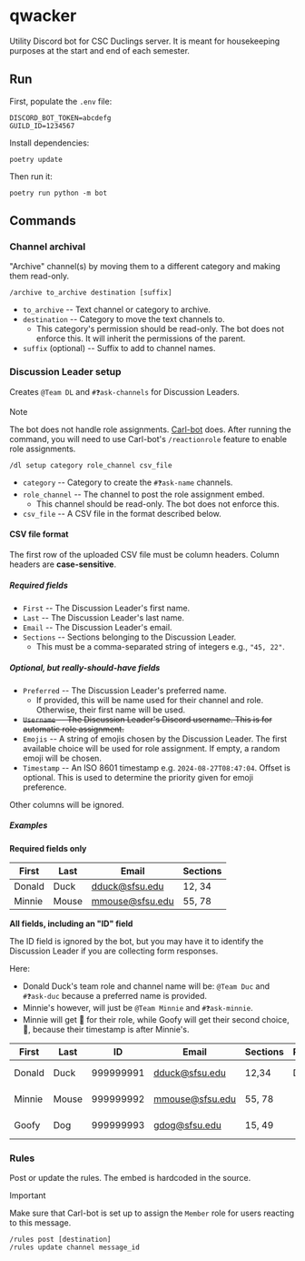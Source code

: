 # qwacker

Utility Discord bot for CSC Duclings server. It is meant for housekeeping purposes at the start and end of each
semester.

## Run

First, populate the `.env` file:

```dotenv
DISCORD_BOT_TOKEN=abcdefg
GUILD_ID=1234567
```

Install dependencies:

```shell
poetry update
```

Then run it:

```shell
poetry run python -m bot
```

## Commands

### Channel archival

"Archive" channel(s) by moving them to a different category and making them read-only.

```
/archive to_archive destination [suffix]
```

* `to_archive` -- Text channel or category to archive.
* `destination` -- Category to move the text channels to.
    * This category's permission should be read-only. The bot does not enforce this. It will inherit the permissions of
      the parent.
* `suffix` (optional) -- Suffix to add to channel names.

### Discussion Leader setup

Creates `@Team DL` and `#❓ask-channels` for Discussion Leaders.

> [!NOTE]
> The bot does not handle role assignments. [Carl-bot](https://carl.gg) does. After running the command, you
> will need to use Carl-bot's `/reactionrole` feature to enable role assignments.

```
/dl setup category role_channel csv_file
```

* `category` -- Category to create the `#❓ask-name` channels.
* `role_channel` -- The channel to post the role assignment embed.
    * This channel should be read-only. The bot does not enforce this.
* `csv_file` -- A CSV file in the format described below.

#### CSV file format

The first row of the uploaded CSV file must be column headers. Column headers are **case-sensitive**.

##### Required fields

* `First` -- The Discussion Leader's first name.
* `Last` -- The Discussion Leader's last name.
* `Email` -- The Discussion Leader's email.
* `Sections` -- Sections belonging to the Discussion Leader.
    * This must be a comma-separated string of integers e.g., `"45, 22"`.

##### Optional, but *really-should-have* fields

* `Preferred` -- The Discussion Leader's preferred name.
    * If provided, this will be name used for their channel and role. Otherwise, their first name will be used.
* ~~`Username` -- The Discussion Leader's Discord username. This is for automatic role assignment.~~
* `Emojis` -- A string of emojis chosen by the Discussion Leader. The first available choice will be used for role
  assignment. If empty, a random emoji will be chosen.
* `Timestamp` -- An ISO 8601 timestamp e.g. `2024-08-27T08:47:04`. Offset is optional. This is used to determine the
  priority given for emoji preference.

Other columns will be ignored.

##### Examples

**Required fields only**

| First  | Last  | Email           | Sections |
|--------|-------|-----------------|----------|
| Donald | Duck  | dduck@sfsu.edu  | 12, 34   |
| Minnie | Mouse | mmouse@sfsu.edu | 55, 78   |

**All fields, including an "ID" field**

The ID field is ignored by the bot, but you may have it to identify the Discussion Leader if you are collecting form
responses.

Here:
* Donald Duck's team role and channel name will be: `@Team Duc` and `#❓ask-duc` because a preferred name is
  provided.
* Minnie's however, will just be `@Team Minnie` and `#❓ask-minnie`.
* Minnie will get 🐧 for their role, while Goofy will get their second choice, 🐶, because their timestamp is after
  Minnie's.

| First  | Last  | ID        | Email           | Sections | Preferred | Username  | Emojis   | Timestamp           |
|--------|-------|-----------|-----------------|----------|-----------|-----------|----------|---------------------|
| Donald | Duck  | 999999991 | dduck@sfsu.edu  | 12,34    | Duc       | qwackling | 🐥🎉⚾️   | 2024-08-09T09:59:04 |
| Minnie | Mouse | 999999992 | mmouse@sfsu.edu | 55, 78   |           | jerry     | 🐧🚃🍌📮 | 2024-08-10T14:37:05 |
| Goofy  | Dog   | 999999993 | gdog@sfsu.edu   | 15, 49   |           |           | 🐧🐶     | 2024-08-12T14:37:05 |

### Rules

Post or update the rules. The embed is hardcoded in the source.

> [!IMPORTANT]
> Make sure that Carl-bot is set up to assign the `Member` role for users reacting to this message.

```
/rules post [destination]
/rules update channel message_id
```
